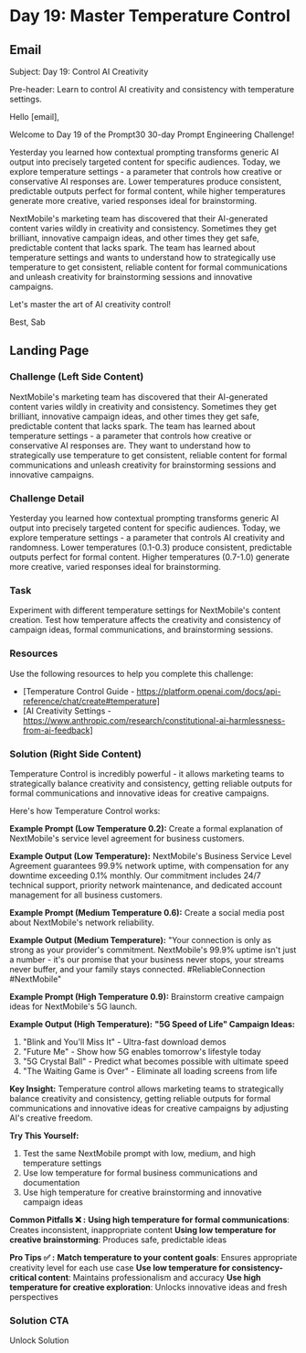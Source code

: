 # Day 19: Master Temperature Control

## Email
Subject: Day 19: Control AI Creativity

Pre-header: Learn to control AI creativity and consistency with temperature settings.

Hello [email],

Welcome to Day 19 of the Prompt30 30-day Prompt Engineering Challenge!

Yesterday you learned how contextual prompting transforms generic AI output into precisely targeted content for specific audiences. Today, we explore temperature settings - a parameter that controls how creative or conservative AI responses are. Lower temperatures produce consistent, predictable outputs perfect for formal content, while higher temperatures generate more creative, varied responses ideal for brainstorming.

NextMobile's marketing team has discovered that their AI-generated content varies wildly in creativity and consistency. Sometimes they get brilliant, innovative campaign ideas, and other times they get safe, predictable content that lacks spark. The team has learned about temperature settings and wants to understand how to strategically use temperature to get consistent, reliable content for formal communications and unleash creativity for brainstorming sessions and innovative campaigns.

Let's master the art of AI creativity control!

Best, Sab

## Landing Page

### Challenge (Left Side Content)
NextMobile's marketing team has discovered that their AI-generated content varies wildly in creativity and consistency. Sometimes they get brilliant, innovative campaign ideas, and other times they get safe, predictable content that lacks spark. The team has learned about temperature settings - a parameter that controls how creative or conservative AI responses are. They want to understand how to strategically use temperature to get consistent, reliable content for formal communications and unleash creativity for brainstorming sessions and innovative campaigns.

### Challenge Detail
Yesterday you learned how contextual prompting transforms generic AI output into precisely targeted content for specific audiences. Today, we explore temperature settings - a parameter that controls AI creativity and randomness. Lower temperatures (0.1-0.3) produce consistent, predictable outputs perfect for formal content. Higher temperatures (0.7-1.0) generate more creative, varied responses ideal for brainstorming.

### Task
Experiment with different temperature settings for NextMobile's content creation. Test how temperature affects the creativity and consistency of campaign ideas, formal communications, and brainstorming sessions.

### Resources
Use the following resources to help you complete this challenge:
- [Temperature Control Guide - https://platform.openai.com/docs/api-reference/chat/create#temperature]
- [AI Creativity Settings - https://www.anthropic.com/research/constitutional-ai-harmlessness-from-ai-feedback]

### Solution (Right Side Content)
Temperature Control is incredibly powerful - it allows marketing teams to strategically balance creativity and consistency, getting reliable outputs for formal communications and innovative ideas for creative campaigns.

Here's how Temperature Control works:

**Example Prompt (Low Temperature 0.2):**
Create a formal explanation of NextMobile's service level agreement for business customers.

**Example Output (Low Temperature):**
NextMobile's Business Service Level Agreement guarantees 99.9% network uptime, with compensation for any downtime exceeding 0.1% monthly. Our commitment includes 24/7 technical support, priority network maintenance, and dedicated account management for all business customers.

**Example Prompt (Medium Temperature 0.6):**
Create a social media post about NextMobile's network reliability.

**Example Output (Medium Temperature):**
"Your connection is only as strong as your provider's commitment. NextMobile's 99.9% uptime isn't just a number - it's our promise that your business never stops, your streams never buffer, and your family stays connected. #ReliableConnection #NextMobile"

**Example Prompt (High Temperature 0.9):**
Brainstorm creative campaign ideas for NextMobile's 5G launch.

**Example Output (High Temperature):**
**"5G Speed of Life" Campaign Ideas:**
1. "Blink and You'll Miss It" - Ultra-fast download demos
2. "Future Me" - Show how 5G enables tomorrow's lifestyle today
3. "5G Crystal Ball" - Predict what becomes possible with ultimate speed
4. "The Waiting Game is Over" - Eliminate all loading screens from life

**Key Insight:**
Temperature control allows marketing teams to strategically balance creativity and consistency, getting reliable outputs for formal communications and innovative ideas for creative campaigns by adjusting AI's creative freedom.

**Try This Yourself:**
1. Test the same NextMobile prompt with low, medium, and high temperature settings
2. Use low temperature for formal business communications and documentation
3. Use high temperature for creative brainstorming and innovative campaign ideas

**Common Pitfalls ❌ :**
**Using high temperature for formal communications**: Creates inconsistent, inappropriate content
**Using low temperature for creative brainstorming**: Produces safe, predictable ideas

**Pro Tips ✅ :**
**Match temperature to your content goals**: Ensures appropriate creativity level for each use case
**Use low temperature for consistency-critical content**: Maintains professionalism and accuracy
**Use high temperature for creative exploration**: Unlocks innovative ideas and fresh perspectives

### Solution CTA
Unlock Solution 